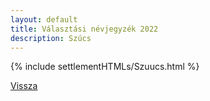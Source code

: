 ```yaml
---
layout: default
title: Választási névjegyzék 2022
description: Szúcs
---
```


{% include settlementHTMLs/Szuucs.html %}

[Vissza](../)